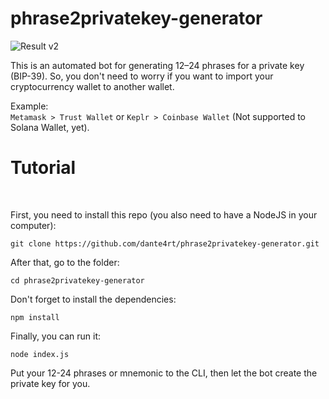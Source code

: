 # phrase2privatekey-generator

![Result v2](https://pouch.jumpshare.com/preview/jMjYtfKzWY3gg_bnX7qxxsTGL9Nwc1wrJ7dJb2dmfrOdNNCAkGx9c-7AbEKu3CPDUutaB4GL3w5oX5IXBXOzLrFbaVNiBsbtXx_4vAK1rNk)

This is an automated bot for generating 12–24 phrases for a private key (BIP-39). So, you don't need to worry if you want to import your cryptocurrency wallet to another wallet. 
<br>

Example: <br>
`Metamask > Trust Wallet` or `Keplr > Coinbase Wallet` (Not supported to Solana Wallet, yet).
<h1>Tutorial</h1>
<br>

First, you need to install this repo (you also need to have a NodeJS in your computer):
```
git clone https://github.com/dante4rt/phrase2privatekey-generator.git
```

After that, go to the folder:
```
cd phrase2privatekey-generator
```

Don't forget to install the dependencies: 

```
npm install
```

Finally, you can run it:
```
node index.js
```

Put your 12-24 phrases or mnemonic to the CLI, then let the bot create the private key for you.
